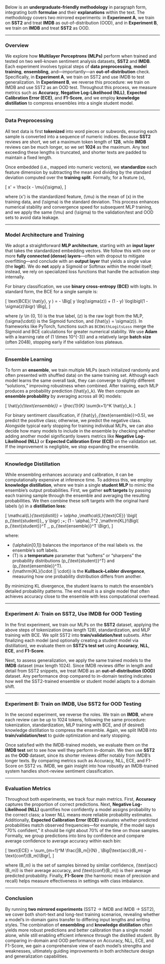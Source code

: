 Below is an **undergraduate-friendly methodology** in paragraph form, integrating both **formulae** and their **explanations** within the text. The methodology covers two mirrored experiments: in **Experiment A**, we train on **SST2** and treat **IMDB** as out-of-distribution (OOD), and in **Experiment B**, we train on **IMDB** and treat **SST2** as OOD.

---

### Overview

We explore how **Multilayer Perceptrons (MLPs)** perform when trained and tested on two well-known sentiment analysis datasets, **SST2** and **IMDB**. Each experiment involves typical steps of **data preprocessing**, **model training**, **ensembling**, and—importantly—an **out-of-distribution** check. Specifically, in **Experiment A**, we train on SST2 and use IMDB to test generalization. In **Experiment B**, we reverse this procedure: we train on IMDB and use SST2 as an OOD test. Throughout this process, we measure metrics such as **Accuracy**, **Negative Log-Likelihood (NLL)**, **Expected Calibration Error (ECE)**, and **F1-Score**, and we employ **knowledge distillation** to compress ensembles into a single student model.

---

### Data Preprocessing

All text data is first **tokenized** into word pieces or subwords, ensuring each sample is converted into a sequence of numeric indices. Because **SST2** reviews are short, we set a maximum token length of **128**, while **IMDB** reviews can be much longer, so we set **1024** as the maximum. Any text exceeding these lengths is truncated, and shorter texts are padded to maintain a fixed length.

Once embedded (i.e., mapped into numeric vectors), we **standardize** each feature dimension by subtracting the mean and dividing by the standard deviation computed over the **training split**. Formally, for a feature \(x\),

\[
x' = \frac{x - \mu}{\sigma},
\]

where \(x'\) is the standardized feature, \(\mu\) is the mean of \(x\) in the training data, and \(\sigma\) is the standard deviation. This process enhances numerical stability and convergence speed for subsequent MLP training, and we apply the same \(\mu\) and \(\sigma\) to the validation/test and OOD sets to avoid data leakage.

---

### Model Architecture and Training

We adopt a straightforward **MLP architecture**, starting with an **input layer** that takes the standardized embedding vectors. We follow this with one or more **fully connected (dense) layers**—often with dropout to mitigate overfitting—and conclude with an **output layer** that yields a single value (the **logit**). We do **not** apply a Sigmoid or Softmax within the model itself; instead, we rely on specialized loss functions that handle the activation step internally.

For binary classification, we use **binary cross-entropy (BCE)** with logits. In standard form, the BCE for a single sample is:

\[
\text{BCE}( \hat{y}, y ) 
= - \Big[ y \log(\sigma(z)) + (1 - y) \log\bigl(1 - \sigma(z)\bigr) \Big],
\]

where \(y \in \{0, 1\}\) is the true label, \(z\) is the raw logit from the MLP, \(\sigma(\cdot)\) is the Sigmoid function, and \(\hat{y} = \sigma(z)\). In frameworks like PyTorch, functions such as `BCEWithLogitsLoss` merge the Sigmoid and BCE calculations for greater numerical stability. We use **Adam** with a learning rate of \(1 \times 10^{-3}\) and a relatively large **batch size** (often 2048), stopping early if the validation loss plateaus.

---

### Ensemble Learning

To form an **ensemble**, we train multiple MLPs (each initialized randomly and often presented with shuffled data) on the same training set. Although each model learns the same overall task, they can converge to slightly different “solutions,” improving robustness when combined. After training, each MLP produces a probability prediction \(\hat{y}_k\). We then compute an **ensemble probability** by averaging across all \(K\) models:

\[
\hat{y}_{\text{ensemble}} = \frac{1}{K} \sum_{k=1}^K \hat{y}_k.
\]

For binary sentiment classification, if \(\hat{y}_{\text{ensemble}}>0.5\), we predict the positive class; otherwise, we predict the negative class. Alongside typical early stopping for training individual MLPs, we can also decide how many models to include in the ensemble by checking whether adding another model significantly lowers metrics like **Negative Log-Likelihood (NLL)** or **Expected Calibration Error (ECE)** on the validation set. If the improvement is negligible, we stop expanding the ensemble.

---

### Knowledge Distillation

While ensembling enhances accuracy and calibration, it can be computationally expensive at inference time. To address this, we employ **knowledge distillation**, where we train a single **student MLP** to mimic the ensemble’s output probabilities. First, we gather **soft targets** by passing each training sample through the ensemble and averaging the resulting probabilities. We then combine these soft targets with the original hard labels \(y\) in a **distillation loss**:

\[
\mathcal{L}_{\text{distill}} 
= \alpha \,\mathcal{L}_{\text{CE}} \bigl( p_{\text{student}},\, y \bigr) 
\;+\; (1 - \alpha)\,T^2 \,\mathrm{KL}\!\Bigl( p_{\text{student}}^T ,\, p_{\text{ensemble}}^T \Bigr),
\]

where:
- \(\alpha\in[0,1]\) balances the importance of the real labels vs. the ensemble’s soft labels.  
- \(T\) is a **temperature** parameter that “softens” or “sharpens” the probability distributions \(p_{\text{student}}^T\) and \(p_{\text{ensemble}}^T\).  
- \(\mathrm{KL}(\cdot || \cdot)\) is the **Kullback–Leibler divergence**, measuring how one probability distribution differs from another.

By minimizing KL divergence, the student learns to match the ensemble’s detailed probability patterns. The end result is a single model that often achieves accuracy close to the ensemble with less computational overhead.

---

### Experiment A: Train on SST2, Use IMDB for OOD Testing

In the first experiment, we train our MLPs on the **SST2** dataset, applying the above steps of tokenization (max length 128), standardization, and MLP training with BCE. We split SST2 into **train/validation/test** subsets. After finalizing each model (and optionally creating a student model via distillation), we evaluate them on **SST2’s test set** using **Accuracy**, **NLL**, **ECE**, and **F1-Score**.

Next, to assess generalization, we apply the same trained models to the **IMDB** dataset (max length 1024). Since IMDB reviews differ in length and detail from SST2 snippets, we treat IMDB as an **out-of-distribution (OOD)** dataset. Any performance drop compared to in-domain testing indicates how well the SST2-trained ensemble or student model adapts to a domain shift.

---

### Experiment B: Train on IMDB, Use SST2 for OOD Testing

In the second experiment, we reverse the roles. We train on **IMDB**, where each review can be up to 1024 tokens, following the same procedure: tokenization, standardization, MLP training with BCE, and (if desired) knowledge distillation to compress the ensemble. Again, we split IMDB into **train/validation/test** to guide optimization and early stopping.

Once satisfied with the IMDB-trained models, we evaluate them on the **IMDB test** set to see how well they perform in-domain. We then use **SST2** as the **OOD** dataset, since its shorter reviews differ notably from IMDB’s longer texts. By comparing metrics such as Accuracy, NLL, ECE, and F1-Score on SST2 vs. IMDB, we gain insight into how robustly an IMDB-trained system handles short-review sentiment classification.

---

### Evaluation Metrics

Throughout both experiments, we track four main metrics. First, **Accuracy** captures the proportion of correct predictions. Next, **Negative Log-Likelihood (NLL)** quantifies how confidently a model assigns probability to the correct class; a lower NLL means more reliable probability estimates. Additionally, **Expected Calibration Error (ECE)** evaluates whether predicted probabilities match observed frequencies—for example, if the model says “70% confident,” it should be right about 70% of the time on those samples. Formally, we group predictions into bins by confidence and compare average confidence to average accuracy within each bin:

\[
\text{ECE} 
= \sum_{m=1}^M \frac{|B_m|}{N} \, \Bigl|\text{acc}(B_m) - \text{conf}(B_m)\Bigr|,
\]

where \(B_m\) is the set of samples binned by similar confidence, \(\text{acc}(B_m)\) is their average accuracy, and \(\text{conf}(B_m)\) is their average predicted probability. Finally, **F1-Score** (the harmonic mean of precision and recall) helps measure effectiveness in settings with class imbalance.

---

### Conclusion

By running **two mirrored experiments** (SST2 → IMDB and IMDB → SST2), we cover both short-text and long-text training scenarios, revealing whether a model’s in-domain gains transfer to differing input lengths and writing styles. The combination of **ensembling** and **knowledge distillation** often yields more robust predictions and better calibration than a single model alone, while still enabling efficient inference through the distilled student. By comparing in-domain and OOD performance on Accuracy, NLL, ECE, and F1-Score, we gain a comprehensive view of each model’s strengths and weaknesses, ultimately guiding improvements in both architecture design and generalization capabilities.